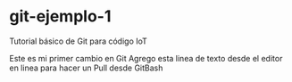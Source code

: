 # git-ejemplo-1
Tutorial básico de Git para código IoT

Este es mi primer cambio en Git
Agrego esta linea de texto desde el editor en linea para hacer un Pull desde GitBash

